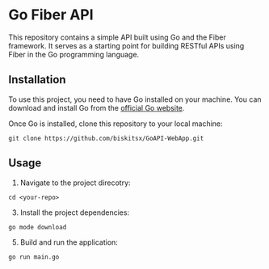 # Go Fiber API

This repository contains a simple API built using Go and the Fiber framework. It serves as a starting point for building RESTful APIs using Fiber in the Go programming language.

## Installation

To use this project, you need to have Go installed on your machine. You can download and install Go from the [official Go website](https://golang.org/).

Once Go is installed, clone this repository to your local machine:

```
git clone https://github.com/biskitsx/GoAPI-WebApp.git
```

## Usage

1. Navigate to the project direcotry:
```
cd <your-repo>
```
3. Install the project dependencies:
```
go mode download
```

5. Build and run the application:
```
go run main.go
```
